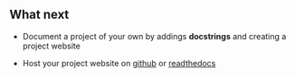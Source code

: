 ## What next

+ Document a project of your own by addings **docstrings** and creating a project website

+ Host your project website on [github](https://github.com) or [readthedocs](https://readthedocs.org/)